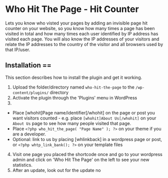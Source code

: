 # Who Hit The Page - Hit Counter
Lets you know who visted your pages by adding an invisible page hit counter on your website, so you know how many times a page has been visited in total and how many times each user identified by IP address has visited each page. You will also know the IP addresses of your visitors and relate the IP addresses to the country of the visitor and all browsers used by that IP/user.


## Installation ==

This section describes how to install the plugin and get it working.

1. Upload the folder/directory named `who-hit-the-page` to the `/wp-content/plugins/` directory
2. Activate the plugin through the 'Plugins' menu in WordPress
3. 
 * Place [whohit]Page name/identifier[/whohit] on the page or post you want visitors counted - e.g. place `[whohit]About Us[/whohit]`
 on your `About Us` page to see how many people visited that page.
 * Place `<?php who_hit_the_page( "Page Name" ); ?>` on your theme if you are a developer.
 * Optional: link to us by placing [whlinkback] in a wordpress page or post, or `<?php whtp_link_bank(); ?>` on your template files
4. Visit one page you placed the shortcode once and go to your wordpress admin and click on 'Who Hit The Page' on the left to see your new statistics.
5. After an update, look out for the update no
